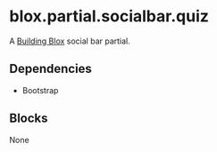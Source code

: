 # blox.partial.socialbar.quiz

A [Building Blox](https://github.com/Building-Blox/building-blox) social bar partial.

## Dependencies
- Bootstrap

## Blocks
None